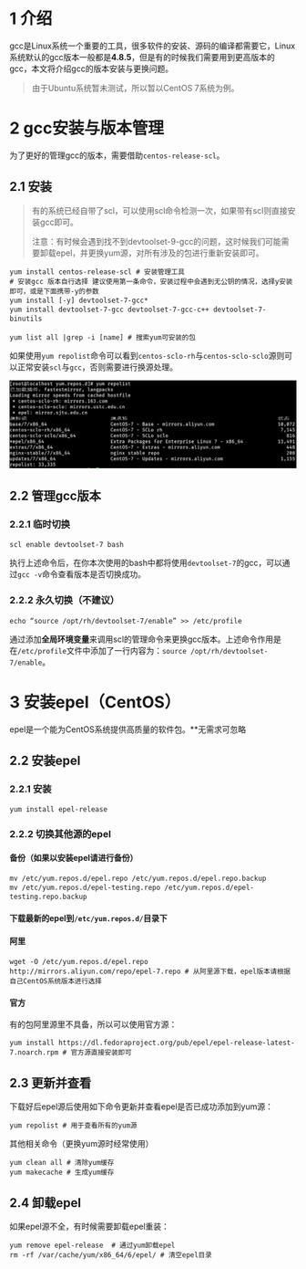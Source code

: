 # 1 介绍

gcc是Linux系统一个重要的工具，很多软件的安装、源码的编译都需要它，Linux系统默认的gcc版本一般都是**4.8.5**，但是有的时候我们需要用到更高版本的gcc，本文将介绍gcc的版本安装与更换问题。

> 由于Ubuntu系统暂未测试，所以暂以CentOS 7系统为例。

# 2 gcc安装与版本管理

为了更好的管理gcc的版本，需要借助`centos-release-scl`。

## 2.1 安装

> 有的系统已经自带了scl，可以使用scl命令检测一次，如果带有scl则直接安装gcc即可。
>
> 注意：有时候会遇到找不到devtoolset-9-gcc的问题，这时候我们可能需要卸载epel，并更换yum源，对所有涉及的包进行重新安装即可。

```shell
yum install centos-release-scl # 安装管理工具
# 安装gcc 版本自行选择 建议使用第一条命令，安装过程中会遇到无公钥的情况，选择y安装即可，或是下面携带-y的参数
yum install [-y] devtoolset-7-gcc*
yum install devtoolset-7-gcc devtoolset-7-gcc-c++ devtoolset-7-binutils 

yum list all |grep -i [name] # 搜索yum可安装的包
```

如果使用`yum repolist`命令可以看到`centos-sclo-rh`与`centos-sclo-sclo`源则可以正常安装`scl`与`gcc`，否则需要进行换源处理。

<img src="https://raw.githubusercontent.com/tufbel/TImages/main/mark/Snipaste_2021-01-12_12-27-10.png" alt="yum repolist列表" style="zoom:67%;" />

## 2.2 管理gcc版本

### 2.2.1 临时切换

```shell
scl enable devtoolset-7 bash
```

执行上述命令后，在你本次使用的bash中都将使用`devtoolset-7`的gcc，可以通过`gcc -v`命令查看版本是否切换成功。

### 2.2.2 永久切换（不建议）

```shell
echo “source /opt/rh/devtoolset-7/enable” >> /etc/profile
```

通过添加**全局环境变量**来调用scl的管理命令来更换gcc版本。上述命令作用是在`/etc/profile`文件中添加了一行内容为：`source /opt/rh/devtoolset-7/enable`。

# 3 安装epel（CentOS）

epel是一个能为CentOS系统提供高质量的软件包。**无需求可忽略

## 2.2 安装epel

### 2.2.1 安装

```
yum install epel-release
```

### 2.2.2 切换其他源的epel

#### 备份（如果以安装epel请进行备份）

```shell
mv /etc/yum.repos.d/epel.repo /etc/yum.repos.d/epel.repo.backup
mv /etc/yum.repos.d/epel-testing.repo /etc/yum.repos.d/epel-testing.repo.backup
```

#### 下载最新的epel到`/etc/yum.repos.d/`目录下

#### 阿里

```shell
wget -O /etc/yum.repos.d/epel.repo http://mirrors.aliyun.com/repo/epel-7.repo # 从阿里源下载，epel版本请根据自己CentOS系统版本进行选择
```

#### 官方

有的包阿里源里不具备，所以可以使用官方源：

```shell
yum install https://dl.fedoraproject.org/pub/epel/epel-release-latest-7.noarch.rpm # 官方源直接安装即可
```

## 2.3 更新并查看

下载好后epel源后使用如下命令更新并查看epel是否已成功添加到yum源：

```shell
yum repolist # 用于查看所有的yum源
```

其他相关命令（更换yum源时经常使用）

```shell
yum clean all # 清除yum缓存
yum makecache # 生成yum缓存
```

## 2.4 卸载epel

如果epel源不全，有时候需要卸载epel重装：

```shell
yum remove epel-release  # 通过yum卸载epel
rm -rf /var/cache/yum/x86_64/6/epel/ # 清空epel目录
```



